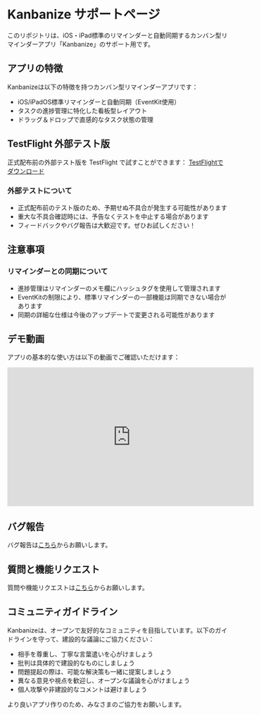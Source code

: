 # Kanbanize サポートページ

このリポジトリは、iOS・iPad標準のリマインダーと自動同期するカンバン型リマインダーアプリ「Kanbanize」のサポート用です。

## アプリの特徴

Kanbanizeは以下の特徴を持つカンバン型リマインダーアプリです：

- iOS/iPadOS標準リマインダーと自動同期（EventKit使用）
- タスクの進捗管理に特化した看板型レイアウト
- ドラッグ＆ドロップで直感的なタスク状態の管理

## TestFlight 外部テスト版

正式配布前の外部テスト版を TestFlight で試すことができます：
[TestFlightでダウンロード](http://testflight.apple.com/join/9guu3qtn)

### 外部テストについて
- 正式配布前のテスト版のため、予期せぬ不具合が発生する可能性があります
- 重大な不具合確認時には、予告なくテストを中止する場合があります
- フィードバックやバグ報告は大歓迎です。ぜひお試しください！

## 注意事項

### リマインダーとの同期について
- 進捗管理はリマインダーのメモ欄にハッシュタグを使用して管理されます
- EventKitの制限により、標準リマインダーの一部機能は同期できない場合があります
- 同期の詳細な仕様は今後のアップデートで変更される可能性があります

## デモ動画

アプリの基本的な使い方は以下の動画でご確認いただけます：

<iframe width="560" height="315" src="https://www.youtube.com/embed/KWUrTYyqyHI?si=SqWhxQELfxhkeQyz" title="YouTube video player" frameborder="0" allow="accelerometer; autoplay; clipboard-write; encrypted-media; gyroscope; picture-in-picture; web-share" referrerpolicy="strict-origin-when-cross-origin" allowfullscreen></iframe>

## バグ報告

バグ報告は[こちら](https://github.com/tichise/kanbanize-support/issues)からお願いします。

## 質問と機能リクエスト

質問や機能リクエストは[こちら](https://github.com/tichise/kanbanize-support/issues)からお願いします。

## コミュニティガイドライン

Kanbanizeは、オープンで友好的なコミュニティを目指しています。以下のガイドラインを守って、建設的な議論にご協力ください：

- 相手を尊重し、丁寧な言葉遣いを心がけましょう
- 批判は具体的で建設的なものにしましょう
- 問題提起の際は、可能な解決策も一緒に提案しましょう
- 異なる意見や視点を歓迎し、オープンな議論を心がけましょう
- 個人攻撃や非建設的なコメントは避けましょう

より良いアプリ作りのため、みなさまのご協力をお願いします。
